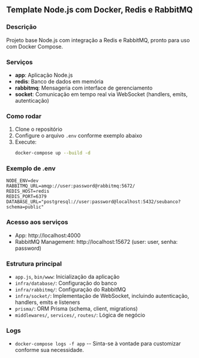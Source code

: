 ## Template Node.js com Docker, Redis e RabbitMQ

### Descrição
Projeto base Node.js com integração a Redis e RabbitMQ, pronto para uso com Docker Compose.

### Serviços
- **app**: Aplicação Node.js
- **redis**: Banco de dados em memória
- **rabbitmq**: Mensageria com interface de gerenciamento
- **socket**: Comunicação em tempo real via WebSocket (handlers, emits, autenticação)

### Como rodar
1. Clone o repositório
2. Configure o arquivo `.env` conforme exemplo abaixo
3. Execute:
   ```sh
   docker-compose up --build -d
   ```

### Exemplo de .env
```env
NODE_ENV=dev
RABBITMQ_URL=amqp://user:password@rabbitmq:5672/
REDIS_HOST=redis
REDIS_PORT=6379
DATABASE_URL="postgresql://user:password@localhost:5432/seubanco?schema=public"
```

### Acesso aos serviços
- App: http://localhost:4000
- RabbitMQ Management: http://localhost:15672 (user: user, senha: password)


### Estrutura principal
- `app.js`, `bin/www`: Inicialização da aplicação
- `infra/database/`: Configuração do banco
- `infra/rabbitmq/`: Configuração do RabbitMQ
- `infra/socket/`: Implementação de WebSocket, incluindo autenticação, handlers, emits e listeners
- `prisma/`: ORM Prisma (schema, client, migrations)
- `middlewares/`, `services/`, `routes/`: Lógica de negócio


### Logs
- `docker-compose logs -f app` 
--
Sinta-se à vontade para customizar conforme sua necessidade.
